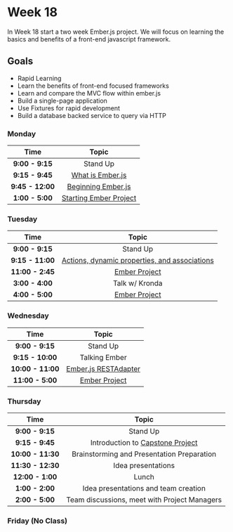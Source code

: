# Week 18

In Week 18 start a two week Ember.js project. We will focus on learning the basics and benefits of a front-end javascript framework.

## Goals
- Rapid Learning
- Learn the benefits of front-end focused frameworks
- Learn and compare the MVC flow within ember.js
- Build a single-page application
- Use Fixtures for rapid development
- Build a database backed service to query via HTTP

### Monday

| Time             | Topic                                              |
|:----------------:|:--------------------------------------------------:|
| **9:00 - 9:15**  | Stand Up                                           |
| **9:15 - 9:45**  | [What is Ember.js](monday/what-is-ember.js.md)     |
| **9:45 - 12:00** | [Beginning Ember.js](monday/beginning-ember.js.md) |
| **1:00 - 5:00**  | [Starting Ember Project](ember-project.md)         |

### Tuesday

| Time             | Topic                                  |
|:----------------:|:--------------------------------------:|
| **9:00 - 9:15**  | Stand Up                               |
| **9:15 - 11:00**  | [Actions, dynamic properties, and associations](tuesday/more-ember.js.md)                         |
| **11:00 - 2:45**  | [Ember Project](ember-project.md)    |
| **3:00 - 4:00**  | Talk w/ Kronda    |
| **4:00 - 5:00**  | [Ember Project](ember-project.md)    |

### Wednesday

| Time              | Topic                                            |
|:-----------------:|:------------------------------------------------:|
| **9:00 - 9:15**   | Stand Up                                         |
| **9:15 - 10:00**  | Talking Ember                                    |
| **10:00 - 11:00** | [Ember.js RESTAdapter](wednesday/RESTAdapter.md) |
| **11:00 - 5:00**  | [Ember Project](ember-project.md)                |

### Thursday

| Time             | Topic                                                    |
|:----------------:|:--------------------------------------------------------:|
| **9:00 - 9:15**  | Stand Up                                                 |
| **9:15 - 9:45**  | Introduction to [Capstone Project](thursday/capstone.md) |
| **10:00 - 11:30**| Brainstorming and Presentation Preparation               |
| **11:30 - 12:30**| Idea presentations                                       |
| **12:00 - 1:00** | Lunch                                                    |
| **1:00 - 2:00**  | Idea presentations and team creation                     |
| **2:00 - 5:00**  | Team discussions, meet with Project Managers             |

### Friday (No Class)
